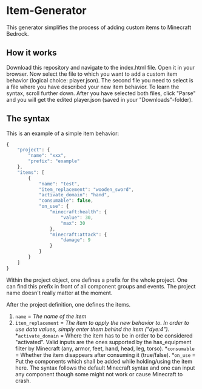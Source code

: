 # Item-Generator
This generator simplifies the process of adding custom items to Minecraft Bedrock.

## How it works
Download this repository and navigate to the index.html file. Open it in your browser. Now select the file to which you want to add a custom item behavior (logical choice: player.json). The second file you need to select is a file where you have described your new item behavior. To learn the syntax, scroll further down. After you have selected both files, click "Parse" and you will get the edited player.json (saved in your "Downloads"-folder).

## The syntax
This is an example of a simple item behavior:
```javascript
{
	"project": {
		"name": "xxx",
		"prefix": "example"
	},
	"items": [
		{
			"name": "test",
			"item_replacement": "wooden_sword",
			"activate_domain": "hand",
			"consumable": false,
			"on_use": {
				"minecraft:health": {
					"value": 30,
					"max": 30
				},
				"minecraft:attack": {
					"damage": 9
				}
			}
		}
	]
}
```
Within the project object, one defines a prefix for the whole project. One can find this prefix in front of all component groups and events. The project name doesn't really matter at the moment.

After the project definition, one defines the items.
1. ```name``` = *The name of the item*  
2. ```item_replacement``` = *The item to apply the new behavior to. In order to use data values, simply enter them behind the item ("dye:4").*
*```activate_domain``` = Where the item has to be in order to be considered "activated". Valid inputs are the ones supported by the has_equipment filter by Minecraft (any, armor, feet, hand, head, leg, torso).
*```consumable``` = Whether the item disappears after consuming it (true/false).
*```on_use``` = Put the components which shall be added while holding/using the item here. The syntax follows the default Minecraft syntax and one can input any component though some might not work or cause Minecraft to crash.
